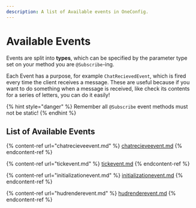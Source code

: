 ```yaml
---
description: A list of Available events in OneConfig.
---
```


# Available Events

Events are split into **types**, which can be specified by the parameter type set on your method you are `@Subscribe`-ing.

Each Event has a purpose, for example `ChatRecievedEvent`, which is fired every time the client receives a message. These are useful because if you want to do something when a message is received, like check its contents for a series of letters, you can do it easily!

{% hint style="danger" %}
Remember all `@Subscribe` event methods must not be static!
{% endhint %}

## List of Available Events

{% content-ref url="chatrecieveevent.md" %}
[chatrecieveevent.md](chatrecieveevent.md)
{% endcontent-ref %}

{% content-ref url="tickevent.md" %}
[tickevent.md](tickevent.md)
{% endcontent-ref %}

{% content-ref url="initializationevent.md" %}
[initializationevent.md](initializationevent.md)
{% endcontent-ref %}

{% content-ref url="hudrenderevent.md" %}
[hudrenderevent.md](hudrenderevent.md)
{% endcontent-ref %}
